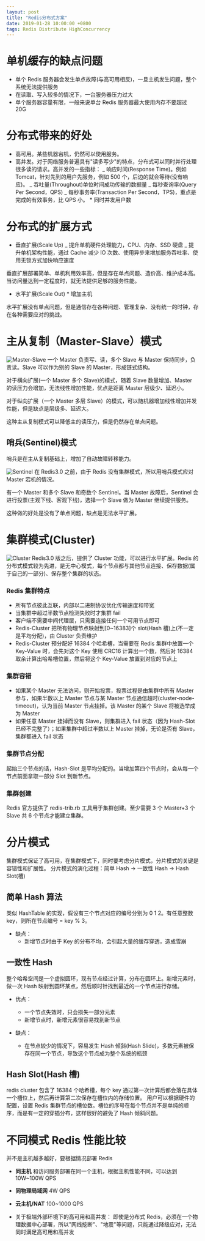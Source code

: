```yaml
---
layout: post
title: "Redis分布式方案"
date: 2019-01-28 10:00:00 +0800
tags: Redis Distribute HighConcurrency
---
```


# 单机缓存的缺点问题

- 单个 Redis 服务器会发生单点故障(与高可用相反)，一旦主机发生问题，整个系统无法提供服务
- 在读取、写入较多的情况下，一台服务器压力过大
- 单个服务器容量有限，一般来说单台 Redis 服务器最大使用内存不要超过 20G

# 分布式带来的好处

- 高可用。某些机器宕机，仍然可以使用服务。
- 高并发。对于网络服务普遍具有"读多写少"的特点，分布式可以同时并行处理很多读的请求。高并发的一些指标：
  _ 响应时间(Response Time)。例如 Tomcat，针对先到的用户先服务，例如 500 个，后边的就会等待(没有响应)。
  _ 吞吐量(Throughout)单位时间成功传输的数据量
  _ 每秒查询率(Query Per Second，QPS)
  _ 每秒事务率(Transaction Per Second，TPS)，重点是完成的有效事务，比 QPS 小。 \* 同时并发用户数

# 分布式的扩展方式

- 垂直扩展(Scale Up)
  _ 提升单机硬件处理能力，CPU、内存、SSD 硬盘
  _ 提升单机架构性能，通过 Cache 减少 IO 次数、使用异步来增加服务吞吐率、使用无锁方式加快响应速度

垂直扩展部署简单、单机利用效率高，但是存在单点问题、造价高、维护成本高。当访问量达到一定程度时，就无法提供足够的服务性能。

- 水平扩展(Scale Out) \* 增加主机

水平扩展没有单点问题，但是通信存在各种问题、管理复杂、没有统一的时钟，存在各种需要应对的挑战。

# 主从复制（Master-Slave）模式

![Master-Slave](/assets/images/2019-01-28-Redis_distribute_1.jpg)
一个 Master 负责写、读，多个 Slave 与 Master 保持同步，负责读。Slave 可以作为别的 Slave 的 Master，形成链式结构。

对于横向扩展(一个 Master 多个 Slave)的模式，随着 Slave 数量增加、Master 的读压力会增加，无法线性增加性能，优点是距离 Master 层级少、延迟小。

对于纵向扩展（一个 Master 多层 Slave）的模式，可以随机器增加线性增加并发性能，但是缺点是层级多、延迟大。

这种主从复制模式可以降低主的读压力，但是仍然存在单点问题。

## 哨兵(Sentinel)模式

哨兵是在主从复制基础上，增加了自动故障转移能力。

![Sentinel](/assets/images/2019-01-28-Redis_distribute_2.png)
在 Redis3.0 之前，由于 Redis 没有集群模式，所以用哨兵模式应对 Master 宕机的情况。

有一个 Master 和多个 Slave 和奇数个 Sentinel。当 Master 故障后，Sentinel 会进行投票(主观下线、客观下线)，选择一个 Slave 做为 Master 继续提供服务。

这种做的好处是没有了单点问题，缺点是无法水平扩展。

# 集群模式(Cluster)

![Cluster](/assets/images/2019-01-28-Redis_distribute_3.png)
Redis3.0 版之后，提供了 Cluster 功能，可以进行水平扩展。Redis 的分布式模式较为先进，是无中心模式，每个节点都与其他节点连接、保存数据(属于自己的一部分)、保存整个集群的状态。

### Redis 集群特点

- 所有节点彼此互联，内部以二进制协议优化传输速度和带宽
- 当集群中超过半数节点检测失败时才集群 fail
- 客户端不需要中间代理层，只需要连接任何一个可用节点即可
- Redis-Cluster 把所有物理节点映射到[0~16383]个 slot(Hash 槽)上(不一定是平均分配)，由 Cluster 负责维护
- Redis-Cluster 预分配好 16384 个哈希槽，当需要在 Redis 集群中放置一个 Key-Value 时，会先对这个 Key 使用 CRC16 计算出一个数，然后对 16384 取余计算出哈希槽位置，然后将这个 Key-Value 放置到对应的节点上

### 集群容错

- 如果某个 Master 无法访问，则开始投票，投票过程是由集群中所有 Master 参与，如果半数以上 Master 节点与某 Master 节点通信超时(cluster-node-timeout)，认为当前 Master 节点挂掉。该 Master 的某个 Slave 将被选举成为 Master
- 如果任意 Master 挂掉而没有 Slave，则集群进入 fail 状态（因为 Hash-Slot 已经不完整了）；如果集群中超过半数以上 Master 挂掉，无论是否有 Slave，集群都进入 fail 状态

### 集群节点分配

起始三个节点的话，Hash-Slot 是平均分配的。当增加第四个节点时，会从每一个节点前面拿取一部分 Slot 到新节点。

### 集群创建

Redis 官方提供了 redis-trib.rb 工具用于集群创建。至少需要 3 个 Master+3 个 Slave 共 6 个节点才能建立集群。

# 分片模式

集群模式保证了高可用，在集群模式下，同时要考虑分片模式，分片模式的关键是容错性和扩展性。
分片模式的演化过程：简单 Hash -> 一致性 Hash -> Hash Slot(槽)

## 简单 Hash 算法

类似 HashTable 的实现，假设有三个节点对应的编号分别为 0 1 2。有任意整数 key，则所在节点编号 = key % 3。

- 缺点：
  - 新增节点时由于 Key 的分布不均，会引起大量的缓存穿透，造成雪崩

## 一致性 Hash

整个哈希空间是一个虚拟圆环，现有节点经过计算，分布在圆环上。新增元素时，做一次 Hash 映射到圆环某点，然后顺时针找到最近的一个节点进行存储。

- 优点：

  - 一个节点失效时，只会损失一部分元素
  - 新增节点时，新增元素很容易找到新节点

- 缺点：
  - 在节点较少的情况下，容易发生 Hash 倾斜(Hash Slide)，多数元素被保存在同一个节点，导致这个节点成为整个系统的瓶颈

## Hash Slot(Hash 槽)

redis cluster 包含了 16384 个哈希槽，每个 key 通过第一次计算后都会落在具体一个槽位上，然后再计算第二次保存在槽位内的存储位置。
用户可以根据硬件的配置，设置 Redis 集群节点的槽位数。槽位的序号在每个节点并不是单纯的顺序，而是有一定的穿插分布，这样很好的避免了 Hash 倾斜问题。

# 不同模式 Redis 性能比较

并不是主机越多越好，要根据情况部署 Redis

- **同主机**
  和访问服务部署在同一个主机，根据主机性能不同，可以达到 10W~100W QPS
- **同物理局域网**
  4W QPS
- **云主机/NAT**
  100~1000 QPS

- 关于极端外部环境下的高可用和高并发：
  即使是分布式 Redis，必须在一个物理数据中心部署，所以"网线挖断"、"地震"等问题，只能通过降级应对，无法同时满足高可用和高并发
